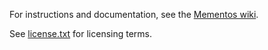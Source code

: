For instructions and documentation, see the [Mementos wiki](https://github.com/spqr/mementos/wiki).

See [license.txt](https://github.com/spqr/mementos/raw/master/license.txt) for licensing terms.
